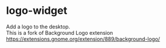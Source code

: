 # logo-widget
Add a logo to the desktop.   
This is a fork of Background Logo extension     
https://extensions.gnome.org/extension/889/background-logo/     
